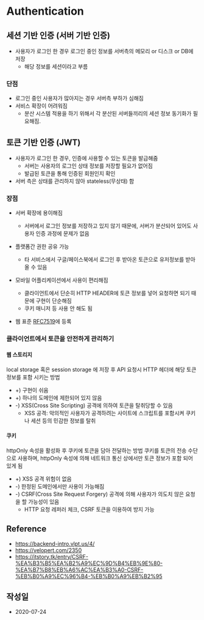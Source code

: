 # Authentication

## 세션 기반 인증 (서버 기반 인증)

- 사용자가 로그인 한 경우 로그인 중인 정보를 서버측의 메모리 or 디스크 or DB에 저장
  - 해당 정보를 세션이라고 부름

### 단점
- 로그인 중인 사용자가 많아지는 경우 서버측 부하가 심해짐
- 서비스 확장이 어려워짐
  - 분산 시스템 적용을 하기 위해서 각 분산된 서버들끼리의 세션 정보 동기화가 필요해짐.


## 토큰 기반 인증 (JWT)

- 사용자가 로그인 한 경우, 인증에 사용할 수 있는 토큰을 발급해줌
  - 서버는 사용자의 로그인 상태 정보를 저장할 필요가 없어짐
  - 발급된 토큰을 통해 인증된 회원인지 확인
- 서버 측은 상태를 관리하지 않아 stateless(무상태) 함


### 장점

- 서버 확장에 용이해짐
  - 서버에서 로그인 정보를 저장하고 있지 않기 때문에, 서버가 분산되어 있어도 사용자 인증 과정에 문제가 없음

- 플랫폼간 권한 공유 가능
  - 타 서비스에서 구글/페이스북에서 로그인 후 받아온 토큰으로 유저정보를 받아 올 수 있음

- 모바일 어플리케이션에서 사용이 편리해짐
  - 클라이언트에서 단순히 HTTP HEADER에 토큰 정보를 넣어 요청하면 되기 때문에 구현이 단순해짐
  - 쿠키 매니저 등 사용 안 해도 됨

- 웹 표준 [RFC7519][1]에 등록

### 클라이언트에서 토큰을 안전하게 관리하기

#### 웹 스토리지

local storage 혹은 session storage 에 저장 후 API 요청시 HTTP 헤더에 해당 토큰 정보를 포함 시키는 방법

- +) 구현이 쉬움
- +) 하나의 도메인에 제한되어 있지 않음
- -) XSS(Cross Site Scripting) 공격에 의하여 토큰을 탈취당할 수 있음
  - XSS 공격: 악의적인 사용자가 공격하려는 사이트에 스크립트를 포함시켜 쿠키나 세션 등의 민감한 정보를 탈취

#### 쿠키

httpOnly 속성을 활성화 후 쿠키에 토큰을 담아 전달하는 방법
쿠키를 토큰의 전송 수단으로 사용하며, httpOnly 속성에 의해 네트워크 통신 상에서만 토큰 정보가 포함 되어 있게 됨

- +) XSS 공격 위험이 없음
- -) 한정된 도메인에서만 사용이 가능해짐
- -) CSRF(Cross Site Request Forgery) 공격에 의해 사용자가 의도치 않은 요청을 할 가능성이 있음
  - HTTP 요청 레퍼러 체크, CSRF 토큰을 이용하여 방지 가능



## Reference

- https://backend-intro.vlpt.us/4/
- https://velopert.com/2350
- https://itstory.tk/entry/CSRF-%EA%B3%B5%EA%B2%A9%EC%9D%B4%EB%9E%80-%EA%B7%B8%EB%A6%AC%EA%B3%A0-CSRF-%EB%B0%A9%EC%96%B4-%EB%B0%A9%EB%B2%95


## 작성일
- 2020-07-24

[1]: (https://tools.ietf.org/html/rfc7519)

